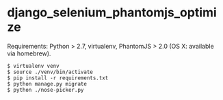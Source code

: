 # django_selenium_phantomjs_optimize

Requirements: Python > 2.7, virtualenv, PhantomJS > 2.0 (OS X: available via homebrew).

```
$ virtualenv venv
$ source ./venv/bin/activate
$ pip install -r requirements.txt
$ python manage.py migrate
$ python ./nose-picker.py
```
